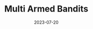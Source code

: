 ---
title: "Multi Armed Bandits"
description: "A library contained Multi-Armed Bandit environments built ontop of openai's gym library."
date: 2023-07-20
path: "https://github.com/ahadjawaid/multi-armed-bandits"
image: "assets/img/mab.png"
---
